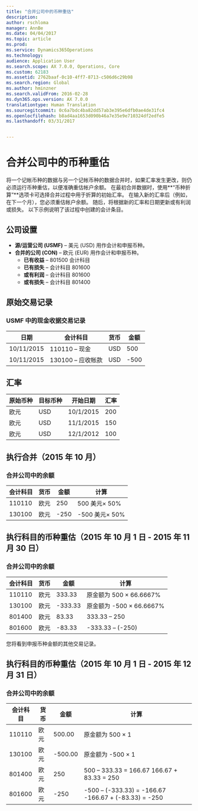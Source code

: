 ```yaml
---
title: "合并公司中的币种重估"
description: 
author: rschloma
manager: AnnBe
ms.date: 04/04/2017
ms.topic: article
ms.prod: 
ms.service: Dynamics365Operations
ms.technology: 
audience: Application User
ms.search.scope: AX 7.0.0, Operations, Core
ms.custom: 62183
ms.assetid: 2762baaf-0c10-4ff7-8713-c506d6c29b98
ms.search.region: Global
ms.author: hminzner
ms.search.validFrom: 2016-02-28
ms.dyn365.ops.version: AX 7.0.0
translationtype: Human Translation
ms.sourcegitcommit: 0c6a7bdc4ba82dd57ab3e395e6dfb0ae4de31fc4
ms.openlocfilehash: b8ad4aa1653d090b46a7e35e9e710324df2edfe5
ms.lasthandoff: 03/31/2017


---
```


# <a name="currency-revaluation-in-a-consolidation-company"></a>合并公司中的币种重估



将一个记帐币种的数据与另一个记帐币种的数据合并时，如果汇率发生更改，则仍必须运行币种重估，以便准确重估帐户余额。 在最初合并数据时，使用**“币种折算”**选项卡可选择合并过程中用于折算的初始汇率。 在输入新的汇率后（例如，在下一个月），您必须重估帐户余额。 随后，将根据新的汇率和日期更新或有利润或损失。 以下示例说明了该过程中创建的会计条目。

## <a name="company-setup"></a>公司设置
-   **源/运营公司 (USMF)** – 美元 (USD) 用作会计和申报币种。
-   **合并的公司 (CON)** – 欧元 (EUR) 用作会计和申报币种。
    -   **已有收益** – 801500 会计科目
    -   **已有损失** – 会计科目 801600
    -   **或有利润** – 会计科目 801600
    -   **或有损失** – 会计科目 801400

## <a name="original-transactions"></a>原始交易记录
### <a name="cash-receipt-transactions-in-usmf"></a>USMF 中的现金收据交易记录

| 日期       | 会计科目               | 货币 | 金额 |
|------------|------------------------------|----------|--------|
| 10/11/2015 | 110110 – 现金                | USD      | 500    |
| 10/11/2015 | 130100 – 应收帐款 | USD      | -500   |

## <a name="exchange-rates"></a>汇率
| 原始币种 | 目标币种 | 开始日期 | 汇率 |
|---------------|-------------|------------|---------------|
| 欧元           | USD         | 10/1/2015  | 200           |
| 欧元           | USD         | 11/1/2015  | 150           |
| 欧元           | USD         | 12/1/2012  | 100           |

## <a name="perform-the-consolidation-for-october-2015"></a>执行合并（2015 年 10 月）
### <a name="balances-in-the-consolidation-company"></a>合并公司中的余额

| 会计科目 | 货币 | 金额 | 计算    |
|----------------|----------|--------|----------------|
| 110110         | 欧元      | 250    | 500 美元× 50%  |
| 130100         | 欧元      | -250   | -500 美元× 50% |

## <a name="perform-currency-revaluation-for-the-accounts-from-october-1-2015-through-november-30-2015"></a>执行科目的币种重估（2015 年 10 月 1 日 - 2015 年 11 月 30 日）
### <a name="balances-in-the-consolidation-company"></a>合并公司中的余额

| 会计科目 | 货币 | 金额  | 计算                        |
|----------------|----------|---------|------------------------------------|
| 110110         | 欧元      | 333.33  | 原金额为 500 × 66.6667%  |
| 130100         | 欧元      | -333.33 | 原金额为 -500 × 66.6667% |
| 801400         | 欧元      | 83.33   | 333.33 – 250                       |
| 801600         | 欧元      | -83.33  | -333.33 – (-250)                   |

您将看到申报币种金额的其他交易记录。

## <a name="perform-currency-revaluation-for-the-accounts-from-october-1-2015-through-december-31-2015"></a>执行科目的币种重估（2015 年 10 月 1 日 - 2015 年 12 月 31 日）
### <a name="balances-in-the-consolidation-company"></a>合并公司中的余额

| 会计科目 | 货币 | 金额  | 计算                                          |
|----------------|----------|---------|------------------------------------------------------|
| 110110         | 欧元      | 500.00  | 原金额为 500 × 1                           |
| 130100         | 欧元      | -500.00 | 原金额为 -500 × 1                          |
| 801400         | 欧元      | 250     | 500 – 333.33 = 166.67 166.67 + 83.33 = 250           |
| 801600         | 欧元      | -250    | -500 – (-333.33) = -166.67 -166.67 + (-83.33) = -250 |




